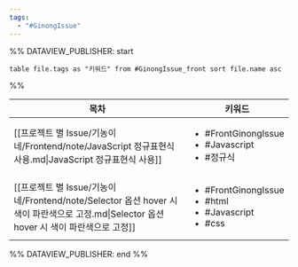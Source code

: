 ```yaml
---
tags:
  - "#GinongIssue"
---
```

%% DATAVIEW_PUBLISHER: start
```dataview
table file.tags as "키워드" from #GinongIssue_front sort file.name asc
```
%%

| 목차                                                                                                      | 키워드                                                                                |
| ------------------------------------------------------------------------------------------------------- | ---------------------------------------------------------------------------------- |
| [[프로젝트 별 Issue/기농이네/Frontend/note/JavaScript 정규표현식 사용.md\|JavaScript 정규표현식 사용]]                         | <ul><li>#FrontGinongIssue</li><li>#Javascript</li><li>#정규식</li></ul>               |
| [[프로젝트 별 Issue/기농이네/Frontend/note/Selector 옵션 hover 시 색이 파란색으로 고정.md\|Selector 옵션 hover 시 색이 파란색으로 고정]] | <ul><li>#FrontGinongIssue</li><li>#html</li><li>#Javascript</li><li>#css</li></ul> |

%% DATAVIEW_PUBLISHER: end %%


